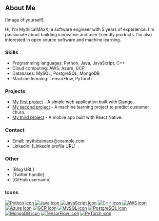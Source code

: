 ## About Me

[Image of yourself]

Hi, I'm MythicalMAxX, a software engineer with 5 years of experience. I'm passionate about building innovative and user-friendly products. I'm also interested in open source software and machine learning.

### Skills

* Programming languages: Python, Java, JavaScript, C++
* Cloud computing: AWS, Azure, GCP
* Databases: MySQL, PostgreSQL, MongoDB
* Machine learning: TensorFlow, PyTorch

### Projects

* [My first project](https://github.com/MythicalMAxX/my-first-project) - A simple web application built with Django.
* [My second project](https://github.com/MythicalMAxX/my-second-project) - A machine learning project to predict customer churn.
* [My third project](https://github.com/MythicalMAxX/my-third-project) - A mobile app built with React Native.

### Contact

* Email: mythicalmaxx@example.com
* LinkedIn: [LinkedIn profile URL]

### Other

* [Blog URL]
* [Twitter handle]
* [GitHub username]

### Icons

[![Python icon](https://upload.wikimedia.org/wikipedia/commons/thumb/c/c3/Python-logo-notext.svg/1200px-Python-logo-notext.svg.png)](https://www.python.org/)
[![Java icon](https://upload.wikimedia.org/wikipedia/commons/thumb/6/6a/Java_coffee_cup_logo.svg/1200px-Java_coffee_cup_logo.svg.png)](https://www.java.com/)
[![JavaScript icon](https://upload.wikimedia.org/wikipedia/commons/thumb/9/99/JavaScript-logo.svg/1200px-JavaScript-logo.svg.png)](https://www.javascript.com/)
[![C++ icon](https://upload.wikimedia.org/wikipedia/commons/thumb/1/1b/C%2B%2B_logo.svg/1200px-C%2B%2B_logo.svg.png)](https://www.cplusplus.com/)
[![AWS icon](https://upload.wikimedia.org/wikipedia/commons/thumb/3/30/Amazon_Web_Services_Logo.svg/1200px-Amazon_Web_Services_Logo.svg.png)](https://aws.amazon.com/)
[![Azure icon](https://upload.wikimedia.org/wikipedia/commons/thumb/b/b5/Microsoft_Azure_Logo.svg/1200px-Microsoft_Azure_Logo.svg.png)](https://azure.microsoft.com/)
[![GCP icon](https://upload.wikimedia.org/wikipedia/commons/thumb/6/66/Google_Cloud_Platform_logo.svg/1200px-Google_Cloud_Platform_logo.svg.png)](https://cloud.google.com/)
[![MySQL icon](https://upload.wikimedia.org/wikipedia/commons/thumb/c/c8/MySQL-logo.svg/1200px-MySQL-logo.svg.png)](https://www.mysql.com/)
[![PostgreSQL icon](https://upload.wikimedia.org/wikipedia/commons/thumb/2/29/PostgreSQL_elephant.svg/1200px-PostgreSQL_elephant.svg.png)](https://www.postgresql.org/)
[![MongoDB icon](https://upload.wikimedia.org/wikipedia/commons/thumb/4/43/MongoDB_logo.svg/1200px-MongoDB_logo.svg.png)](https://www.mongodb.com/)
[![TensorFlow icon](https://upload.wikimedia.org/wikipedia/commons/thumb/a/ac/TensorFlow_logo.svg/1200px-TensorFlow_logo.svg.png)](https://www.tensorflow.org/)
[![PyTorch icon](https://upload.wikimedia.org/wikipedia/commons/thumb/9/9a/PyTorch_logo.svg/1200px-PyTorch_logo.svg.png)](https://pytorch.org/)
